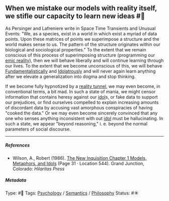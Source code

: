 ## When we mistake our models with reality itself, we stifle our capacity to learn new ideas #🧠

As Persinger and Lafreniere write in Space Time Transients and Unusual Events: "We, as a species, exist in a world in which exist a myriad of data points. Upon these matrices of points we superimpose a structure and the world makes sense to us. The pattern of the structure originates within our biological and sociological properties." To the extent that we remain conscious of this process of superimposing structure (programming our [emic reality](Emic%20Reality.md)), then we will behave liberally and will continue learning through our lives. To the extent that we become unconscious of this, we will behave [Fundamentalistically](Fundamentalism.md) and [Idolatrously](Idolatry.md) and will never again learn anything after we elevate a generalization into dogma and stop thinking. 

If we become fully hypnotized by a [reality tunnel](Reality%20tunnel.md), we may even become, in conventional terms, a bit mad. In such a state of mania, we might censor information that contains heresy against our [idol](Idol.md)s, or fake data to support our prejudices, or find ourselves compelled to explain increasing amounts of discordant data by accusing vast amorphous conspiracies of having "cooked the data." Or we may even become sincerely convinced that any one who senses anything inconsistent with out [idol](Idol.md) must be hallucinating. In such a state, we appear "beyond reasoning," i. e. beyond the normal parameters of social discourse. 

---

##### References

* Wilson, A., Robert (1986). [The New Inquisition Chapter 1 Models, Metaphors, and Idols](The%20New%20Inquisition%20Chapter%201%20Models,%20Metaphors,%20and%20Idols.md) (Page 31 · Location 544). Grand Junction, Colorado: *Hilaritas Press*

##### Metadata

Type: #🔴 
Tags: [Psychology](Psychology.md) / [Semantics](Semantics.md) / [Philosophy](Philosophy.md) 
Status: #☀️ 

